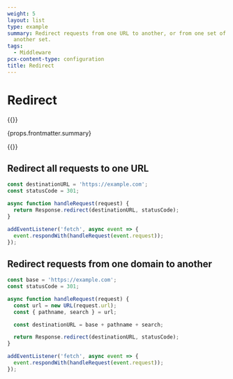 ```yaml
---
weight: 5
layout: list
type: example
summary: Redirect requests from one URL to another, or from one set of URLs to
  another set.
tags:
  - Middleware
pcx-content-type: configuration
title: Redirect
---
```


# Redirect

{{<content-column>}}
  <p>{props.frontmatter.summary}</p>
{{</content-column>}}

## Redirect all requests to one URL

```js
const destinationURL = 'https://example.com';
const statusCode = 301;

async function handleRequest(request) {
  return Response.redirect(destinationURL, statusCode);
}

addEventListener('fetch', async event => {
  event.respondWith(handleRequest(event.request));
});
```

## Redirect requests from one domain to another

```js
const base = 'https://example.com';
const statusCode = 301;

async function handleRequest(request) {
  const url = new URL(request.url);
  const { pathname, search } = url;

  const destinationURL = base + pathname + search;

  return Response.redirect(destinationURL, statusCode);
}

addEventListener('fetch', async event => {
  event.respondWith(handleRequest(event.request));
});
```
